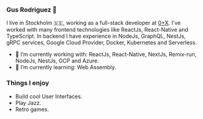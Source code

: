 ### Gus Rodriguez 👋

I live in Stockholm :sweden:, working as a full-stack developer at [0+X](https://0x.se). I've worked with many frontend technologies like ReactJs, React-Native and TypeScript. In backend I have experience in NodeJs, GraphQL, NestJs, gRPC services, Google Cloud Provider, Docker, Kubernetes and Serverless.

- 🔭 I’m currently working with: ReactJs, React-Native, NextJs, Remix-run, NodeJs, NestJs, GCP and Azure.
- 🌱 I’m currently learning: Web Assembly.

### Things I enjoy
- Build cool User Interfaces.
- Play Jazz.
- Retro games.
